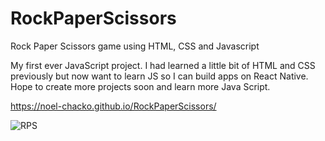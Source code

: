 # RockPaperScissors
Rock Paper Scissors game using HTML, CSS and Javascript

My first ever JavaScript project. I had learned a little bit of HTML and CSS previously but now want to learn JS so I can build apps on React Native.
Hope to create more projects soon and learn more Java Script. 

https://noel-chacko.github.io/RockPaperScissors/

![RPS](https://github.com/noel-chacko/RockPaperScissors/assets/69741906/035d63e2-1b04-468a-84db-1d0853f6d93c)

